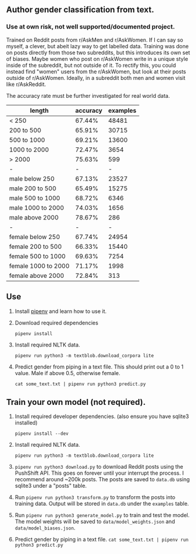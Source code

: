 
## Author gender classification from text.

### Use at own risk, not well supported/documented project.

Trained on Reddit posts from r/AskMen and r/AskWomen. If I can say so myself, a clever, but abeit lazy way to get labelled data. Training was done on posts directly from those two subreddits, but this introduces its own set of biases. Maybe women who post on r/AskWomen write in a unique style inside of the subreddit, but not outside of it. To rectify this, you could instead find "women" users from the r/AskWomen, but look at their posts outside of r/AskWomen. Ideally, in a subreddit both men and women visit like r/AskReddit. 

The accuracy rate must be further investigated for real world data. 

|length|accuracy|examples|
|----|--------|--------|
|< 250|67.44%|48481|
|200 to 500|65.91%|30715|
|500 to 1000|69.21%|13600|
|1000 to 2000|72.47%|3654|
|> 2000|75.63%|599|
|-|-|-|
|male below 250|67.13%|23527|
|male 200 to 500|65.49%|15275|
|male 500 to 1000|68.72%|6346|
|male 1000 to 2000|74.03%|1656|
|male above 2000|78.67%|286|
|-|-|-|
|female below 250|67.74%|24954|
|female 200 to 500|66.33%|15440|
|female 500 to 1000|69.63%|7254|
|female 1000 to 2000|71.17%|1998|
|female above 2000|72.84%|313|

## Use 
1. Install [pipenv](https://github.com/pypa/pipenv) and learn how to use it. 
1. Download required dependencies

    `pipenv install`
1. Install required NLTK data.

    `pipenv run python3 -m textblob.download_corpora lite`

1. Predict gender from piping in a text file. This should print out a 0 to 1 value. Male if above 0.5, otherwise female. 

    `cat some_text.txt | pipenv run python3 predict.py`
## Train your own model (not required). 

1. Install required developer dependencies. (also ensure you have sqlite3 installed)

    `pipenv install --dev`

1. Install required NLTK data.

    `pipenv run python3 -m textblob.download_corpora lite`
1. `pipenv run python3 download.py` to download Reddit posts using the PushShift API. This goes on forever until your interrupt the process. I recommend around ~200k posts. The posts are saved to `data.db`  using sqlite3 under a "posts" table. 
1. Run `pipenv run python3 transform.py` to transform the posts into training data. Output will be stored in `data.db` under the `examples` table. 
1. Run `pipenv run python3 generate_model.py` to train and test the model. The model weights will be saved to `data/model_weights.json` and `data/model_biases.json`.
1. Predict gender by piping in a text file.
    `cat some_text.txt | pipenv run python3 predict.py`
